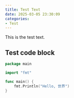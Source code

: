 ```yaml
---
title: Test Text
date: 2025-03-05 23:30:09
categories:
- Test
---
```


This is the test text.

<!--more-->

## Test code block

```go
package main

import "fmt"

func main() {
	fmt.Println("Hello, 世界")
}
```
